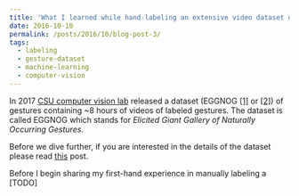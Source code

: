 ```yaml
---
title: 'What I learned while hand-labeling an extensive video dataset of gestures'
date: 2016-10-10
permalink: /posts/2016/10/blog-post-3/
tags:
  - labeling
  - gesture-dataset
  - machine-learning
  - computer-vision
---
```


In 2017 [CSU computer vision lab](https://www.cs.colostate.edu/~vision/) released a dataset (EGGNOG [[1]](https://ieeexplore.ieee.org/abstract/document/7961771/) or [[2]](https://www.cs.colostate.edu/~vision/eggnog/papers/EGGNOG_FG2017.pdf)) of gestures containing ~8 hours of videos of labeled gestures.
The dataset is called EGGNOG which stands for _Elicited Giant Gallery of Naturally Occurring Gestures_.

Before we dive further, if you are interested in the details of the dataset please read [this]() post.


Before I begin sharing my first-hand experience in manually labeling a [TODO]